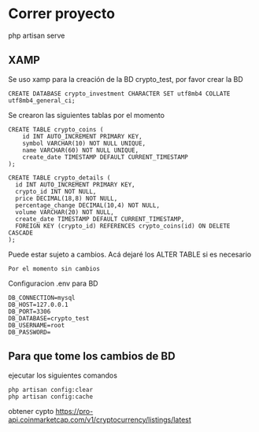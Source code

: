 # Correr proyecto
php artisan serve

## XAMP
Se uso xamp para la creación de la BD crypto_test, por favor crear la BD
```
CREATE DATABASE crypto_investment CHARACTER SET utf8mb4 COLLATE utf8mb4_general_ci;
```
Se crearon las siguientes tablas por el momento
```
CREATE TABLE crypto_coins (
	id INT AUTO_INCREMENT PRIMARY KEY,
    symbol VARCHAR(10) NOT NULL UNIQUE,
    name VARCHAR(60) NOT NULL UNIQUE,
    create_date TIMESTAMP DEFAULT CURRENT_TIMESTAMP
);

CREATE TABLE crypto_details (
  id INT AUTO_INCREMENT PRIMARY KEY,
  crypto_id INT NOT NULL,
  price DECIMAL(18,8) NOT NULL,
  percentage_change DECIMAL(10,4) NOT NULL,
  volume VARCHAR(20) NOT NULL,
  create_date TIMESTAMP DEFAULT CURRENT_TIMESTAMP,
  FOREIGN KEY (crypto_id) REFERENCES crypto_coins(id) ON DELETE CASCADE
);
```
Puede estar sujeto a cambios. Acá dejaré los ALTER TABLE si es necesario
```
Por el momento sin cambios
```
Configuracion .env para BD
```
DB_CONNECTION=mysql
DB_HOST=127.0.0.1
DB_PORT=3306
DB_DATABASE=crypto_test
DB_USERNAME=root
DB_PASSWORD=
```

## Para que tome los cambios de BD
ejecutar los siguientes comandos
```
php artisan config:clear
php artisan config:cache
```

obtener cypto
https://pro-api.coinmarketcap.com/v1/cryptocurrency/listings/latest
